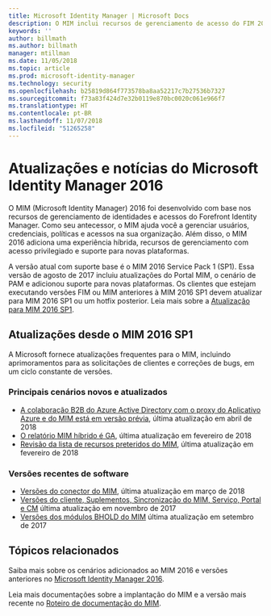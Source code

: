 ```yaml
---
title: Microsoft Identity Manager | Microsoft Docs
description: O MIM inclui recursos de gerenciamento de acesso do FIM 2010 e ajuda a gerenciar usuários, credenciais, políticas e acesso dentro da organização.
keywords: ''
author: billmath
ms.author: billmath
manager: mtillman
ms.date: 11/05/2018
ms.topic: article
ms.prod: microsoft-identity-manager
ms.technology: security
ms.openlocfilehash: b25819d864f773578ba8aa52217c7b27536b7327
ms.sourcegitcommit: f73a83f424d7e32b0119e870bc0020c061e966f7
ms.translationtype: HT
ms.contentlocale: pt-BR
ms.lasthandoff: 11/07/2018
ms.locfileid: "51265258"
---
```

# <a name="microsoft-identity-manager-2016-news-and-updates"></a>Atualizações e notícias do Microsoft Identity Manager 2016

O MIM (Microsoft Identity Manager) 2016 foi desenvolvido com base nos recursos de gerenciamento de identidades e acessos do Forefront Identity Manager. Como seu antecessor, o MIM ajuda você a gerenciar usuários, credenciais, políticas e acessos na sua organização.  Além disso, o MIM 2016 adiciona uma experiência híbrida, recursos de gerenciamento com acesso privilegiado e suporte para novas plataformas.

A versão atual com suporte base é o MIM 2016 Service Pack 1 (SP1).  Essa versão de agosto de 2017 incluiu atualizações do Portal MIM, o cenário de PAM e adicionou suporte para novas plataformas.  Os clientes que estejam executando versões FIM ou MIM anteriores à MIM 2016 SP1 devem atualizar para MIM 2016 SP1 ou um hotfix posterior.  Leia mais sobre a [Atualização para MIM 2016 SP1](microsoft-identity-manager-2016-sp1-release-notes.md).

## <a name="updates-since-mim-2016-sp1"></a>Atualizações desde o MIM 2016 SP1

A Microsoft fornece atualizações frequentes para o MIM, incluindo aprimoramentos para as solicitações de clientes e correções de bugs, em um ciclo constante de versões.

### <a name="major-new-and-updated-scenarios"></a>Principais cenários novos e atualizados

- [A colaboração B2B do Azure Active Directory com o proxy do Aplicativo Azure e do MIM está em versão prévia](microsoft-identity-manager-2016-graph-b2b-scenario.md), última atualização em abril de 2018
- [O relatório MIM híbrido é GA](https://cloudblogs.microsoft.com/enterprisemobility/2018/02/23/hybrid-mim-reporting-now-available-in-azure-active-directory/), última atualização em fevereiro de 2018
- [Revisão da lista de recursos preteridos do MIM](microsoft-identity-manager-2016-deprecated-features.md), última atualização em fevereiro de 2018

### <a name="recent-software-releases"></a>Versões recentes de software

- [Versões do conector do MIM](./reference/microsoft-identity-manager-2016-connector-version-history.md), última atualização em março de 2018
- [Versões do cliente, Suplementos, Sincronização do MIM, Serviço, Portal e CM](./reference/version-history.md) última atualização em novembro de 2017
- [Versões dos módulos BHOLD do MIM](./reference/version-bhold-history.md) última atualização em setembro de 2017




## <a name="related-topics"></a>Tópicos relacionados

Saiba mais sobre os cenários adicionados ao MIM 2016 e versões anteriores no [Microsoft Identity Manager 2016](microsoft-identity-manager-2016.md).

Leia mais documentações sobre a implantação do MIM e a versão mais recente no [Roteiro de documentação do MIM](https://docs.microsoft.com/en-us/microsoft-identity-manager/).

